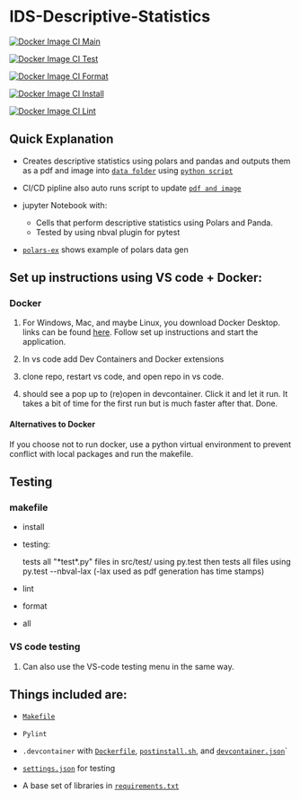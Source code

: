 # IDS-Descriptive-Statistics 

[![Docker Image CI Main](https://github.com/Nathan-Bush46/IDS706-Project-1/actions/workflows/main.yml/badge.svg)](https://github.com/Nathan-Bush46/IDS706-Project-1/actions/workflows/main.yml)

[![Docker Image CI Test](https://github.com/Nathan-Bush46/IDS706-Project-1/actions/workflows/test.yml/badge.svg)](https://github.com/Nathan-Bush46/IDS706-Project-1/actions/workflows/test.yml)

[![Docker Image CI Format](https://github.com/Nathan-Bush46/IDS706-Project-1/actions/workflows/format.yml/badge.svg)](https://github.com/Nathan-Bush46/IDS706-Project-1/actions/workflows/format.yml)

[![Docker Image CI Install](https://github.com/Nathan-Bush46/IDS706-Project-1/actions/workflows/install.yml/badge.svg)](https://github.com/Nathan-Bush46/IDS706-Project-1/actions/workflows/install.yml)

[![Docker Image CI Lint](https://github.com/Nathan-Bush46/IDS706-Project-1/actions/workflows/lint.yml/badge.svg)](https://github.com/Nathan-Bush46/IDS706-Project-1/actions/workflows/lint.yml)

## Quick Explanation

* Creates descriptive statistics using polars and pandas and outputs them as a pdf and image into [`data folder`](./src/main_workspace/outputs) using [`python script`](./src/main_workspace/stats_pdf.py)
* CI/CD pipline also auto runs script to update [`pdf and image`](./src/main_workspace/outputs)

* jupyter Notebook with: 
    * Cells that perform descriptive statistics using Polars and Panda.
    * Tested by using nbval plugin for pytest
 
* [`polars-ex`](src/main_workspace/polars_example.py) shows example of polars data gen

## Set up instructions using VS code + Docker: 
### Docker
1. For Windows, Mac, and maybe Linux, you download Docker Desktop. links can be found [here](https://docs.docker.com/engine/install/). Follow set up instructions and start the application.

2. In vs code add Dev Containers and Docker extensions 

3. clone repo, restart vs code, and open repo in vs code.

4. should see a pop up to (re)open in devcontainer. Click it and let it run. It takes a bit of time for the first run but is much faster after that. Done.

#### Alternatives to Docker
If you choose not to run docker, use a python virtual environment to prevent conflict with local packages and run the makefile.
 
## Testing

### makefile  
* install

* testing:

    tests all "\*test\*.py" files in src/test/ using py.test then tests all files using py.test --nbval-lax (-lax used as pdf generation has time stamps)

* lint

* format

* all 

### VS code testing  
1. Can also use the VS-code testing menu in the same way.

## Things included are:

* [`Makefile`](Makefile)

* `Pylint`

* `.devcontainer` with [`Dockerfile`](/.devcontainer/Dockerfile), [`postinstall.sh`](/.devcontainer/postinstall.sh), and [`devcontainer.json`](/.devcontainer/devcontainer.json)`

*  [`settings.json`](.vscode/settings.json) for testing

*  A base set of libraries in [`requirements.txt`](requirements.txt)
